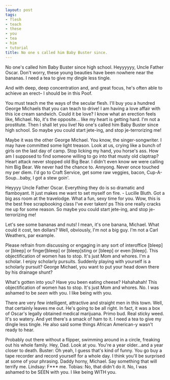 ```yaml
---
layout: post
tags:
- flesh
- teach
- these
- you
- tea
- him
- tutorial
title: No one s called him Baby Buster since.
---
```


No one's called him Baby Buster since high school. Heyyyyyy, Uncle Father Oscar. Don't worry, these young beauties have been nowhere near the bananas. I need a tea to give my dingle less tingle. 

And with deep, deep concentration and, and great focus, he's often able to achieve an erect– I should be in this Poof. 

You must teach me the ways of the secular flesh. I'll buy you a hundred George Michaels that you can teach to drive! I am having a love affair with this ice cream sandwich. Could it be love? I know what an erection feels like, Michael. No, it's the opposite… like my heart is getting hard. I'm not a prostitute. Then I shall let you live! No one's called him Baby Buster since high school. So maybe you could start jete-ing, and stop je-terrorizing me! 

Maybe it was the other George Michael. You know, the singer-songwriter. I may have committed some light treason. Look at us, crying like a bunch of girls on the last day of camp. Stop licking my hand, you horse's ass. How am I supposed to find someone willing to go into that musty old claptrap? Heart attack never stopped old Big Bear. I didn't even know we were calling him Big Bear. We never had the chance to. Annyong. Never once touched my per diem. I'd go to Craft Service, get some raw veggies, bacon, Cup-A-Soup…baby, I got a stew goin'. 

Heyyyy Uncle Father Oscar. Everything they do is so dramatic and flamboyant. It just makes me want to set myself on fire. - Lucille Bluth. Got a big ass room at the travelodge.  What a fun, sexy time for you. Wow, this is the best free scrapbooking class I've ever taken!  ps This one really cracks me up for some reason. So maybe you could start jete-ing, and stop je-terrorizing me! 

Let's see some bananas and nuts! I mean, it's one banana, Michael. What could it cost, ten dollars? Well, obviously, I'm not a big guy. I'm not a Carl Weathers, par example. 

Please refrain from discussing or engaging in any sort of interoffice [bleep] or [bleep] or finger[bleep] or [bleep]sting or [bleep] or even [bleep]. This objectification of women has to stop. It's just Mom and whores. I'm a scholar. I enjoy scholarly pursuits. Suddenly playing with yourself is a scholarly pursuit? George Michael, you want to put your head down there by his drainage shunt? 

What's gotten into you? Have you been eating cheese?  Hahahahah! This objectification of women has to stop. It's just Mom and whores. No. I was ashamed to be _seen_ with you. I like being with you. 

There are very few intelligent, attractive and straight men in this town. Well, that certainly leaves me out. He's going to be all right. In fact, it was a box of Oscar's legally obtained medical marijuana. Primo bud. Real sticky weed. It's so watery. And yet there's a smack of ham to it. I need a tea to give my dingle less tingle. He also said some things African American-y wasn't ready to hear. 

Probably out there without a flipper, swimming around in a circle, freaking out his whole family. Hey, Dad. Look at you. You're a year older…and a year closer to death. Buster: Oh yeah, I guess that's kind of funny. You go buy a tape recorder and record yourself for a whole day. I think you'll be surprised at some of your phrasing. Daddy horny, Michael. Say something that will terrify me. Lindsay: F*** me. Tobias: No, that didn't do it. No, I was ashamed to be SEEN with you. I like being WITH you. 

